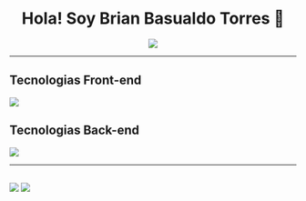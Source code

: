 <div align="center">
  <h1> Hola! Soy Brian Basualdo Torres 👋</h1>
  <img src="https://i.postimg.cc/MTsWg9Ww/Formas-Coloridas-Encabezado-Banner.png">
</div>
<hr></hr>
<h2 dir="auto" class="anchor">Tecnologias Front-end</h2>
<div >
<p align="left" dir="auto">
  <a href="https://skillicons.dev" class="anchor">
    <img src="https://skillicons.dev/icons?i=html,css,javascript,react"/>
  </a>
</p>
</div>
<h2 dir="auto" class="anchor">Tecnologias Back-end</h2>
<div>
<p align="left" dir="auto">
  <a href="https://skillicons.dev" class="anchor">
    <img src="https://skillicons.dev/icons?i=py,django,mysql,postgres,java,hibernate,maven,spring"/>
  </a>
</p>
</div>
<hr></hr>
<br>
<div>
<img src="https://github-readme-stats.vercel.app/api?username=brianbasualdot&hide=contribs,prs&theme=transparent">
<img heigth"200em" src="https://github-readme-stats.vercel.app/api/top-langs/?username=brianbasualdot&layout=compact&theme=transparent"/> 
</div>
